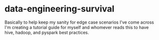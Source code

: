 # data-engineering-survival
Basically to help keep my sanity for edge case scenarios I've come across I'm creating a tutorial guide for myself and whomever reads this to have hive, hadoop, and pyspark best practices. 
